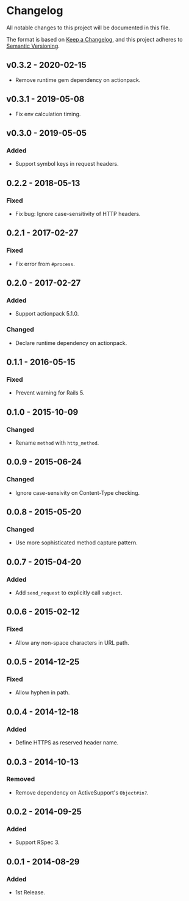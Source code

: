 # Changelog

All notable changes to this project will be documented in this file.

The format is based on [Keep a Changelog](https://keepachangelog.com/en/1.0.0/),
and this project adheres to [Semantic Versioning](https://semver.org/spec/v2.0.0.html).

## v0.3.2 - 2020-02-15

- Remove runtime gem dependency on actionpack.

## v0.3.1 - 2019-05-08

- Fix env calculation timing.

## v0.3.0 - 2019-05-05

### Added

- Support symbol keys in request headers.

## 0.2.2 - 2018-05-13

### Fixed

- Fix bug: Ignore case-sensitivity of HTTP headers.

## 0.2.1 - 2017-02-27

### Fixed

- Fix error from `#process`.

## 0.2.0 - 2017-02-27

### Added

- Support actionpack 5.1.0.

### Changed

- Declare runtime dependency on actionpack.

## 0.1.1 - 2016-05-15

### Fixed

- Prevent warning for Rails 5.

## 0.1.0 - 2015-10-09

### Changed

- Rename `method` with `http_method`.

## 0.0.9 - 2015-06-24

### Changed

- Ignore case-sensivity on Content-Type checking.

## 0.0.8 - 2015-05-20

### Changed

- Use more sophisticated method capture pattern.

## 0.0.7 - 2015-04-20

### Added

- Add `send_request` to explicitly call `subject`.

## 0.0.6 - 2015-02-12

### Fixed

- Allow any non-space characters in URL path.

## 0.0.5 - 2014-12-25

### Fixed

- Allow hyphen in path.

## 0.0.4 - 2014-12-18

### Added

- Define HTTPS as reserved header name.

## 0.0.3 - 2014-10-13

### Removed

- Remove dependency on ActiveSupport's `Object#in?`.

## 0.0.2 - 2014-09-25

### Added

- Support RSpec 3.

## 0.0.1 - 2014-08-29

### Added

- 1st Release.
